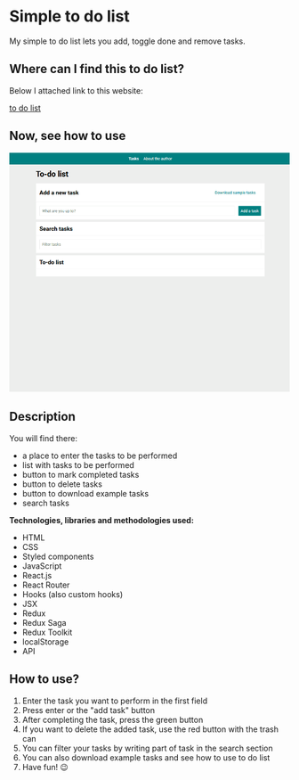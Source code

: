 # Simple to do list

My simple to do list lets you add, toggle done and remove tasks.

## Where can I find this to do list?

Below I attached link to this website:

[to do list](https://anetaszynal.github.io/to_do_list_react/)

## Now, see how to use

![To do List app Demo](instruction.gif)

## Description

You will find there:

- a place to enter the tasks to be performed
- list with tasks to be performed
- button to mark completed tasks
- button to delete tasks
- button to download example tasks
- search tasks

**Technologies, libraries and methodologies used:**

- HTML
- CSS
- Styled components
- JavaScript
- React.js
- React Router
- Hooks (also custom hooks)
- JSX
- Redux
- Redux Saga
- Redux Toolkit
- localStorage
- API

## How to use?

1. Enter the task you want to perform in the first field
2. Press enter or the "add task" button
3. After completing the task, press the green button
4. If you want to delete the added task, use the red button with the trash can
5. You can filter your tasks by writing part of task in the search section
6. You can also download example tasks and see how to use to do list
7. Have fun! 😉
